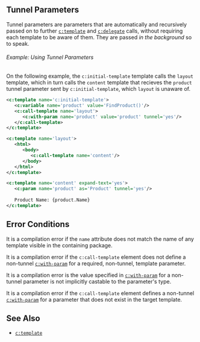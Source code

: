 ## Tunnel Parameters

Tunnel parameters are parameters that are automatically and recursively passed on to further [`c:template`](template.html) and [`c:delegate`](delegate.html) calls, without requiring each template to be aware of them. They are passed *in the background* so to speak.

<div class="note eg" markdown="1">

###### Example: Using Tunnel Parameters
On the following example, the `c:initial-template` template calls the `layout` template, which in turn calls the `content` template that recieves the `product`  tunnel parameter sent by `c:initial-template`, which `layout` is unaware of. 

```xml
<c:template name='c:initial-template'>
   <c:variable name='product' value='FindProduct()'/>
   <c:call-template name='layout'>
      <c:with-param name='product' value='product' tunnel='yes'/>
   </c:call-template>
</c:template>

<c:template name='layout'>
   <html>
      <body>
         <c:call-template name='content'/>
      </body>
   </html>
</c:template>

<c:template name='content' expand-text='yes'>
   <c:param name='product' as='Product' tunnel='yes'/>
   
   Product Name: {product.Name}
</c:template>
```

</div>

## Error Conditions

It is a compilation error if the `name` attribute does not match the name of any template visible in the containing package.

It is a compilation error if the `c:call-template` element does not define a non-tunnel [`c:with-param`](with-param.html) for a required, non-tunnel, template parameter.

It is a compilation error is the value specified in [`c:with-param`](with-param.html) for a non-tunnel parameter is not implicitly castable to the parameter's type.

It is a compilation error if the `c:call-template` element defines a non-tunnel [`c:with-param`](with-param.html) for a parameter that does not exist in the target template.

## See Also

- [`c:template`](template.html)
